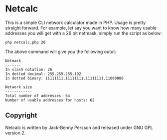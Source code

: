 # Netcalc #
This is a simple CLI network calculator made in PHP. Usage is pretty straight
forward. For example, let say you want to know how many usable addresses you
will get with a 26 bit netmask, simply run the script as below:

    php netcalc.php 26

The above command will give you the following outut:

    Netmask
    -------
    In slash notation: 26
    In dotted decimal: 255.255.255.192
    In dotted binary: 11111111.11111111.11111111.11000000

    Network size
    ------------
    Total number of addresses: 64
    Number of usable addresses for hosts: 62

## Copyright ##
Netcalc is written by Jack-Benny Persson and released under GNU GPL version 2.


